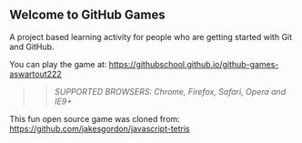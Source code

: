 ## Welcome to GitHub Games

A project based learning activity for people who are getting started with Git and GitHub.

You can play the game at: https://githubschool.github.io/github-games-aswartout222

>> _*SUPPORTED BROWSERS*: Chrome, Firefox, Safari, Opera and IE9+_

This fun open source game was cloned from: https://github.com/jakesgordon/javascript-tetris
